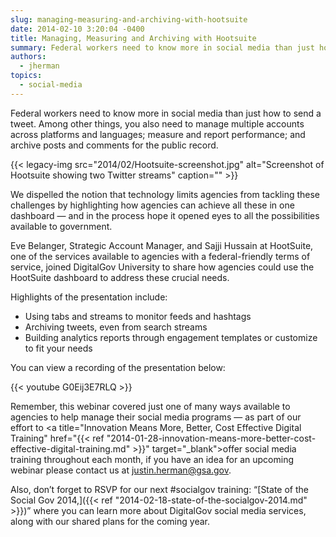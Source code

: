 ```yaml
---
slug: managing-measuring-and-archiving-with-hootsuite
date: 2014-02-10 3:20:04 -0400
title: Managing, Measuring and Archiving with Hootsuite
summary: Federal workers need to know more in social media than just how to send a tweet. Among other things, you also need to manage multiple accounts across platforms and languages; measure and report performance; and archive posts and comments for the public record. We dispelled the notion that technology limits agencies from tackling these challenges
authors:
  - jherman
topics:
  - social-media
---
```


Federal workers need to know more in social media than just how to send a tweet. Among other things, you also need to manage multiple accounts across platforms and languages; measure and report performance; and archive posts and comments for the public record.

{{< legacy-img src="2014/02/Hootsuite-screenshot.jpg" alt="Screenshot of Hootsuite showing two Twitter streams" caption="" >}}

We dispelled the notion that technology limits agencies from tackling these challenges by highlighting how agencies can achieve all these in one dashboard — and in the process hope it opened eyes to all the possibilities available to government.

Eve Belanger, Strategic Account Manager, and Sajji Hussain at HootSuite, one of the services available to agencies with a federal-friendly terms of service, joined DigitalGov University to share how agencies could use the HootSuite dashboard to address these crucial needs.

Highlights of the presentation include:

  * Using tabs and streams to monitor feeds and hashtags
  * Archiving tweets, even from search streams
  * Building analytics reports through engagement templates or customize to fit your needs

You can view a recording of the presentation below:

{{< youtube G0Eij3E7RLQ >}}
  
Remember, this webinar covered just one of many ways available to agencies to help manage their social media programs — as part of our effort to <a title="Innovation Means More, Better, Cost Effective Digital Training" href="{{< ref "2014-01-28-innovation-means-more-better-cost-effective-digital-training.md" >}}" target="_blank">offer social media training throughout each month</a>, if you have an idea for an upcoming webinar please contact us at justin.herman@gsa.gov.

Also, don’t forget to RSVP for our next #socialgov training: “[State of the Social Gov 2014,]({{< ref "2014-02-18-state-of-the-socialgov-2014.md" >}})” where you can learn more about DigitalGov social media services, along with our shared plans for the coming year.

 
